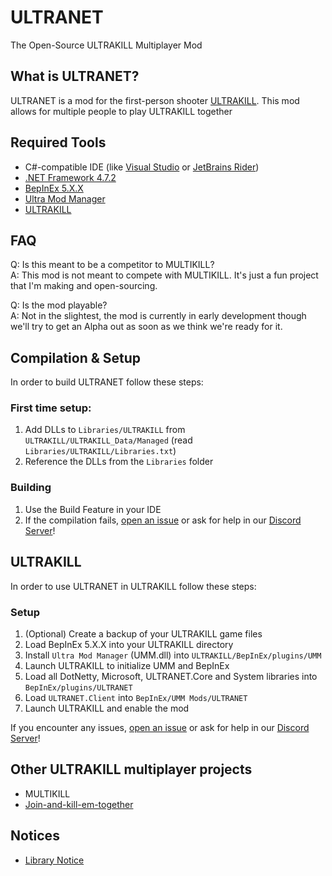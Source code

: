 # ULTRANET
The Open-Source ULTRAKILL Multiplayer Mod

## What is ULTRANET?
ULTRANET is a mod for the first-person shooter [ULTRAKILL](https://store.steampowered.com/app/1229490/ULTRAKILL). This mod allows for multiple people to play ULTRAKILL together

## Required Tools
- C#-compatible IDE (like [Visual Studio](https://visualstudio.microsoft.com) or [JetBrains Rider](https://www.jetbrains.com/rider/))
- [.NET Framework 4.7.2](https://dotnet.microsoft.com/en-us/download/dotnet-framework/net472)
- [BepInEx 5.X.X](https://github.com/BepInEx/BepInEx/releases)
- [Ultra Mod Manager](https://github.com/Temperz87/ultra-mod-manager/releases)
- [ULTRAKILL](https://store.steampowered.com/app/1229490/ULTRAKILL)

## FAQ
Q: Is this meant to be a competitor to MULTIKILL?<br>
A: This mod is not meant to compete with MULTIKILL. It's just a fun project that I'm making and open-sourcing.

Q: Is the mod playable?<br>
A: Not in the slightest, the mod is currently in early development though we'll try to get an Alpha out as soon as we think we're ready for it.

## Compilation & Setup
In order to build ULTRANET follow these steps:

### First time setup:
1. Add DLLs to `Libraries/ULTRAKILL` from `ULTRAKILL/ULTRAKILL_Data/Managed` (read `Libraries/ULTRAKILL/Libraries.txt`)
2. Reference the DLLs from the `Libraries` folder

### Building
1. Use the Build Feature in your IDE
2. If the compilation fails, [open an issue](https://github.com/averyocean65/ULTRANET/issues/new) or ask for help in our [Discord Server](https://discord.gg/rBvqHKhsB5)!

## ULTRAKILL
In order to use ULTRANET in ULTRAKILL follow these steps:

### Setup
1. (Optional) Create a backup of your ULTRAKILL game files
2. Load BepInEx 5.X.X into your ULTRAKILL directory
3. Install `Ultra Mod Manager` (UMM.dll) into `ULTRAKILL/BepInEx/plugins/UMM`
4. Launch ULTRAKILL to initialize UMM and BepInEx
5. Load all DotNetty, Microsoft, ULTRANET.Core and System libraries into `BepInEx/plugins/ULTRANET`
6. Load `ULTRANET.Client` into `BepInEx/UMM Mods/ULTRANET`
7. Launch ULTRAKILL and enable the mod

If you encounter any issues, [open an issue](https://github.com/averyocean65/ULTRANET/issues/new) or ask for help in our [Discord Server](https://discord.gg/rBvqHKhsB5)!

## Other ULTRAKILL multiplayer projects
- MULTIKILL
- [Join-and-kill-em-together](https://github.com/xzxADIxzx/Join-and-kill-em-together)

## Notices
- [Library Notice](./Library%20Notice.md)
